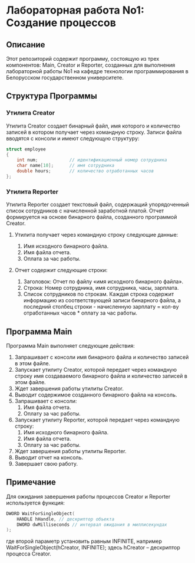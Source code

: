 # Лабораторная работа No1: Создание процессов

## Описание

Этот репозиторий содержит программу, состоящую из трех компонентов: Main, Creator и Reporter, созданных для выполнения лабораторной работы No1 на кафедре технологии программирования в Белорусском государственном университете.

## Структура Программы

### Утилита Creator

Утилита Creator создает бинарный файл, имя которого и количество записей в котором получает через командную строку. Записи файла вводятся с консоли и имеют следующую структуру:

```c++
struct employee
{
    int num;            // идентификационный номер сотрудника
    char name[10];      // имя сотрудника
    double hours;       // количество отработанных часов
};
```
### Утилита Reporter

Утилита Reporter создает текстовый файл, содержащий упорядоченный список сотрудников с начисленной заработной платой. Отчет формируется на основе бинарного файла, созданного программой Creator.

1. Утилита получает через командную строку следующие данные:
   1. Имя исходного бинарного файла.
   2. Имя файла отчета.
   3. Оплата за час работы.

2. Отчет содержит следующие строки:
   1. Заголовок: Отчет по файлу «имя исходного бинарного файла».
   2. Строка: Номер сотрудника, имя сотрудника, часы, зарплата.
   3. Список сотрудников по строкам. Каждая строка содержит информацию из соответствующей записи бинарного файла, а последний столбец строки - начисленную зарплату = кол-ву отработанных часов * оплату за час работы.

## Программа Main

Программа Main выполняет следующие действия:
1. Запрашивает с консоли имя бинарного файла и количество записей в этом файле.
2. Запускает утилиту Creator, которой передает через командную строку имя создаваемого бинарного файла и количество записей в этом файле.
3. Ждет завершения работы утилиты Creator.
4. Выводит содержимое созданного бинарного файла на консоль.
5. Запрашивает с консоли:
   1. Имя файла отчета.
   2. Оплату за час работы.
6. Запускает утилиту Reporter, которой передает через командную строку:
   1. Имя исходного бинарного файла.
   2. Имя файла отчета.
   3. Оплату за час работы.
7. Ждет завершения работы утилиты Reporter.
8. Выводит отчет на консоль.
9. Завершает свою работу.

## Примечание

Для ожидания завершения работы процессов Creator и Reporter используется функция:
```c++
DWORD WaitForSingleObject(
    HANDLE hHandle, // дескриптор объекта
    DWORD dwMilliseconds // интервал ожидания в миллисекундах
);
```
где второй параметр установить равным INFINITE, например
    WaitForSingleObject(hCreator, INFINITE);
здесь hCreator – дескриптор процесса Creator.
